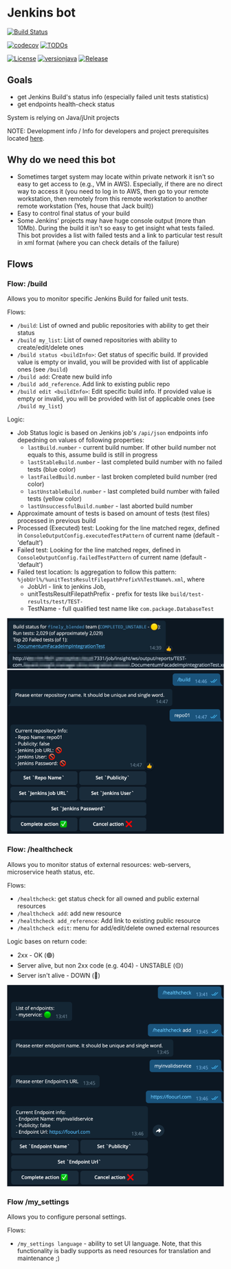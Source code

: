 # Jenkins bot

[![Build Status](https://github.com/davydov-vyacheslav/jenkinsbot/actions/workflows/build.yml/badge.svg)](https://github.com/davydov-vyacheslav/jenkinsbot/actions)

[![codecov](https://codecov.io/gh/davydov-vyacheslav/jenkinsbot/branch/master/graph/badge.svg?token=Ntc7Kn0qXz)](https://codecov.io/gh/davydov-vyacheslav/jenkinsbot)
[![TODOs](https://badgen.net/https/api.tickgit.com/badgen/github.com/davydov-vyacheslav/jenkinsbot/master)](https://www.tickgit.com/browse?repo=github.com/davydov-vyacheslav/jenkinsbot&branch=master)

[![License](https://img.shields.io/badge/License-MIT-blue.svg)](https://opensource.org/licenses/MIT)
[![versionjava](https://img.shields.io/badge/jdk-8-brightgreen.svg?logo=java)](https://www.oracle.com/technetwork/java/javase/downloads/index.html)
[![Release](https://img.shields.io/github/v/release/davydov-vyacheslav/jenkinsbot.svg)](https://github.com/davydov-vyacheslav/jenkinsbot/releases/latest)

## Goals
- get Jenkins Build's status info (especially failed unit tests statistics)
- get endpoints health-check status

System is relying on Java/jUnit projects

NOTE: Development info / Info for developers and project prerequisites located [here](./Developers.info.md).

## Why do we need this bot
- Sometimes target system may locate within private network it isn't so easy to get access to (e.g., VM in AWS). Especially,
if there are no direct way to access it (you need to log in to AWS, then go to your remote workstation, then remotely from 
this remote workstation to another remote workstation (Yes, house that Jack built))
- Easy to control final status of your build
- Some Jenkins' projects may have huge console output (more than 10Mb). During the build it isn't so easy to get insight
what tests failed. This bot provides a list with failed tests and a link to particular test result in xml format
(where you can check details of the failure)

## Flows 
### Flow: /build

Allows you to monitor specific Jenkins Build for failed unit tests. 

Flows:
* `/build`: List of owned and public repositories with ability to get their status
* `/build my_list`: List of owned repositories with ability to create/edit/delete ones
* `/build status <buildInfo>`: Get status of specific build. If provided value is empty or invalid, you will be provided with
list of applicable ones (see `/build`)
* `/build add`: Create new build info
* `/build add_reference`. Add link to existing public repo
* `/build edit <buildInfo>`: Edit specific build info. If provided value is empty or invalid, you will be provided with 
list of applicable ones (see `/build my_list`)

Logic:
- Job Status logic is based on Jenkins job's `/api/json` endpoints info depedning on values of following properties:
  - `lastBuild.number` - current build number. If other build number not equals to this, assume build is still in progress
  - `lastStableBuild.number` - last completed build number with no failed tests (blue color)
  - `lastFailedBuild.number` - last broken completed build number (red color) 
  - `lastUnstableBuild.number` - last completed build number with failed tests (yellow color)
  - `lastUnsuccessfulBuild.number` - last aborted build number
- Approximate amount of tests is based on amount of tests (test files) processed in previous build
- Processed (Executed) test: Looking for the line matched regex, defined in `ConsoleOutputConfig.executedTestPattern` of current name (default - 'default') 
- Failed test: Looking for the line matched regex, defined in `ConsoleOutputConfig.failedTestPattern` of current name (default - 'default')
- Failed test location: Is aggregation to follow this pattern: `%jobUrl%/%unitTestsResultFilepathPrefix%%TestName%.xml`, where 
  - JobUrl - link to jenkins Job, 
  - unitTestsResultFilepathPrefix - prefix for tests like `build/test-results/test/TEST-`
  - TestName - full qualified test name like `com.package.DatabaseTest`

![Build Status](./doc/assets/build_status.png)
![Build Add](./doc/assets/build_add.png)


### Flow: /healthcheck

Allows you to monitor status of external resources: web-servers, microservice heath status, etc.

Flows:
* `/healthcheck`: get status check for all owned and public external resources
* `/healthcheck add`: add new resource
* `/healthcheck add_reference`: Add link to existing public resource
* `/healthcheck edit`: menu for add/edit/delete owned external resources

Logic bases on return code: 
* 2xx - OK (🟢)
* Server alive, but non 2xx code (e.g. 404) - UNSTABLE (🟡)
* Server isn't alive - DOWN (🔴)

![HealthCheck](./doc/assets/healthcheck.png)

### Flow /my_settings

Allows you to configure personal settings.

Flows:
* `/my_settings language` - ability to set UI language. Note, that this functionality is badly supports as need resources for translation and maintenance ;) 
